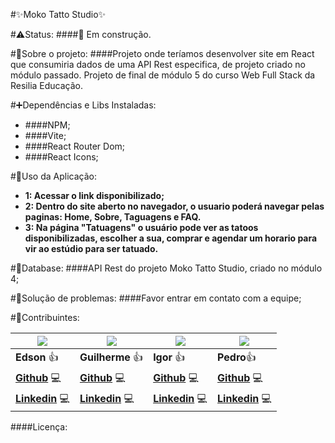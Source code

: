 #✨Moko Tatto Studio✨

#⚠️Status:
####🚧 Em construção.

#📃Sobre o projeto:
####Projeto onde teríamos desenvolver site em React que consumiria dados de uma API Rest especifica, de projeto criado no módulo passado. Projeto de final de módulo 5 do curso Web Full Stack da Resilia Educação.

#➕Dependências e Libs Instaladas:
- ####NPM;
- ####Vite;
- ####React Router Dom;
- ####React Icons;

#🚀Uso da Aplicação:
- **1: Acessar o link disponibilizado;**
- **2: Dentro do site aberto no navegador, o usuario poderá navegar pelas paginas: Home, Sobre, Taguagens e FAQ.**
- **3: Na página "Tatuagens" o usuário pode ver as tatoos disponibilizadas, escolher a sua, comprar e agendar um horario para vir ao estúdio para ser tatuado.**

#🧱Database:
####API Rest do projeto Moko Tatto Studio, criado no módulo 4;

#🤕Solução de problemas:
####Favor entrar em contato com a equipe;

#👷Contribuintes:

| ![](https://github.com/Edson-7728.png)  | ![](https://github.com/Dev-DaMata.png) | ![](https://github.com/igorsans.png) | ![](https://github.com/Garridopedro.png) 
| ------------- | ------------- | -------------- | -------------- |
|  **Edson** 👍 | **Guilherme** 👍 | **Igor** 👍 | **Pedro**👍 |
| **[Github](https://github.com/Edson-7728)** 💻  | **[Github](https://github.com/Dev-DaMata)** 💻  | **[Github](https://github.com/igorsans)** 💻  | **[Github](https://github.com/Garridopedro)** 💻  |
| **[Linkedin](https://www.linkedin.com/in/edson-vieira7728/)** 💻 | **[Linkedin](https://www.linkedin.com/in/guilhermecordeirodamata/)** 💻 | **[Linkedin](https://www.linkedin.com/in/devsantos/)** 💻 | **[Linkedin](https://www.linkedin.com/in/pedro-garrido-1a8482205)** 💻 |

####Licença: